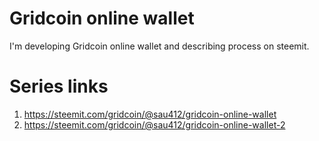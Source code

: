 # Gridcoin online wallet
I'm developing Gridcoin online wallet and describing process on steemit.

# Series links
1. https://steemit.com/gridcoin/@sau412/gridcoin-online-wallet
2. https://steemit.com/gridcoin/@sau412/gridcoin-online-wallet-2

